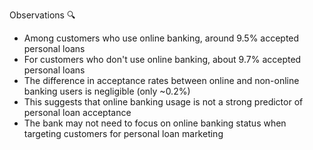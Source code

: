 Observations 🔍

- Among customers who use online banking, around 9.5% accepted personal loans
- For customers who don't use online banking, about 9.7% accepted personal loans
- The difference in acceptance rates between online and non-online banking users is negligible (only ~0.2%)
- This suggests that online banking usage is not a strong predictor of personal loan acceptance
- The bank may not need to focus on online banking status when targeting customers for personal loan marketing
